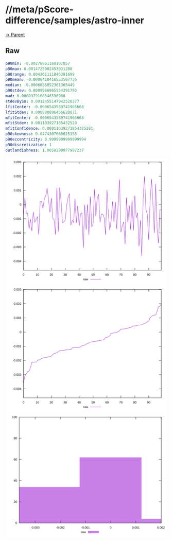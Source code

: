 
# //meta/pScore-difference/samples/astro-inner

[→ Parent](../..)


## Raw


```yaml
p90min: -0.00278861160107857
p90max: 0.0014725002453031288
p90range: 0.004261111846381699
p90mean: -0.0006410416553567736
median: -0.0006856852301365449
p90stdev: 0.0009986965554291793
mad: 0.0008979108546536968
stdevBySn: 0.0012455147942520377
lfitCenter: -0.0006543589741965668
lfitStdev: 0.000880806456620871
mfitCenter: -0.0006543589741965668
mfitStdev: 0.001103927185432528
mfitConfidence: 0.00011039271854325281
p90skewness: 0.0474307666625155
p90eccentricity: 0.9999999999999994
p90discretization: 1
outlandishness: 1.0058290977997237

```

![PLOT: raw-values](./raw/values.svg)![PLOT: raw-sorted](./raw/sorted.svg)![PLOT: raw-histogram](./raw/histogram.svg)